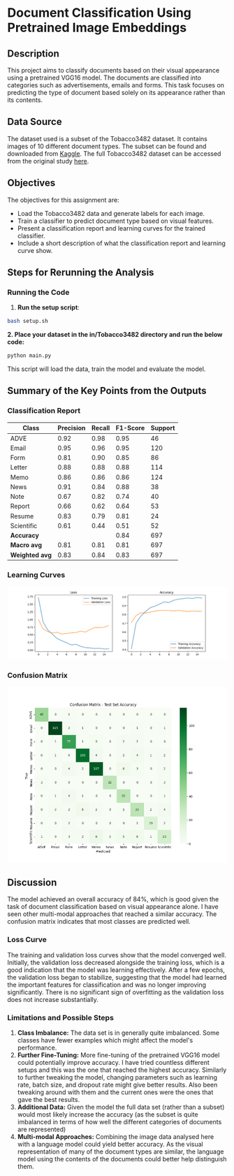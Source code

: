 # Document Classification Using Pretrained Image Embeddings

## Description

This project aims to classify documents based on their visual appearance using a pretrained VGG16 model. The documents are classified into categories such as advertisements, emails and forms. This task focuses on predicting the type of document based solely on its appearance rather than its contents.

## Data Source

The dataset used is a subset of the Tobacco3482 dataset. It contains images of 10 different document types. The subset can be found and downloaded from [Kaggle](https://www.kaggle.com/datasets/patrickaudriaz/tobacco3482jpg?resource=download). The full Tobacco3482 dataset can be accessed from the original study [here](https://dl.acm.org/doi/abs/10.1145/1148170.1148307).

## Objectives

The objectives for this assignment are:
- Load the Tobacco3482 data and generate labels for each image.
- Train a classifier to predict document type based on visual features.
- Present a classification report and learning curves for the trained classifier.
- Include a short description of what the classification report and learning curve show.

## Steps for Rerunning the Analysis

### Running the Code

1. **Run the setup script**:

```sh
bash setup.sh
```

**2. Place your dataset in the in/Tobacco3482 directory and run the below code:**

```sh
python main.py
```
This script will load the data, train the model and evaluate the model.

## Summary of the Key Points from the Outputs
### Classification Report

| Class        | Precision | Recall | F1-Score | Support |
|--------------|-----------|--------|----------|---------|
| ADVE         | 0.92      | 0.98   | 0.95     | 46      |
| Email        | 0.95      | 0.96   | 0.95     | 120     |
| Form         | 0.81      | 0.90   | 0.85     | 86      |
| Letter       | 0.88      | 0.88   | 0.88     | 114     |
| Memo         | 0.86      | 0.86   | 0.86     | 124     |
| News         | 0.91      | 0.84   | 0.88     | 38      |
| Note         | 0.67      | 0.82   | 0.74     | 40      |
| Report       | 0.66      | 0.62   | 0.64     | 53      |
| Resume       | 0.83      | 0.79   | 0.81     | 24      |
| Scientific   | 0.61      | 0.44   | 0.51     | 52      |
| **Accuracy** |           |        | 0.84     | 697     |
| **Macro avg**| 0.81      | 0.81   | 0.81     | 697     |
| **Weighted avg** | 0.83  | 0.84   | 0.83     | 697     |

### Learning Curves
![Learning Curves](https://github.com/BayesianBoi/cds-visual/blob/main/assignments/assignment%203/out/loss_curve.png)

### Confusion Matrix
![Confusion Matrix](https://github.com/BayesianBoi/cds-visual/blob/main/assignments/assignment%203/out/confusion_matrix.png)

## Discussion
The model achieved an overall accuracy of 84%, which is good given the task of document classification based on visual appearance alone. I have seen other multi-modal approaches that reached a similar accuracy. The confusion matrix indicates that most classes are predicted well.

### Loss Curve
The training and validation loss curves show that the model converged well. Initially, the validation loss decreased alongside the training loss, which is a good indication that the model was learning effectively. After a few epochs, the validation loss began to stabilize, suggesting that the model had learned the important features for classification and was no longer improving significantly. There is no significant sign of overfitting as the validation loss does not increase substantially.

### Limitations and Possible Steps
1. **Class Imbalance:** The data set is in generally quite imbalanced. Some classes have fewer examples which might affect the model's performance.
2. **Further Fine-Tuning:** More fine-tuning of the pretrained VGG16 model could potentially improve accuracy. I have tried countless different setups and this was the one that reached the highest accuracy. Similarly to further tweaking the model, changing parameters such as learning rate, batch size, and dropout rate might give better results. Also been tweaking around with them and the current ones were the ones that gave the best results.
3. **Additional Data:** Given the model the full data set (rather than a subset) would most likely increase the accuracy (as the subset is quite imbalanced in terms of how well the different categories of documents are represented)
4. **Multi-modal Approaches:** Combining the image data analysed here with a language model could yield better accuracy. As the visual representation of many of the document types are similar, the language model using the contents of the documents could better help distinguish them.
